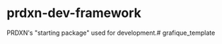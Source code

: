 prdxn-dev-framework
===================

PRDXN's "starting package" used for development.# grafique_template
